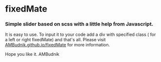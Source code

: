 # fixedMate
### Simple slider based on scss with a little help from Javascript.

It is easy to use. To input it to your code add a div with specified class ( for a left or right fixedMate) and that's all.
Please visit [AMBudnik.github.io/fixedMate](https://ambudnik.github.io/fixedMate/) for more information.

Hope you like it.
AMBudnik
